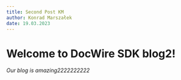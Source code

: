 ```yaml
---
title: Second Post KM
author: Konrad Marszałek
date: 19.03.2023
---
```


# Welcome to DocWire SDK blog2!

*Our blog is amazing2222222222*